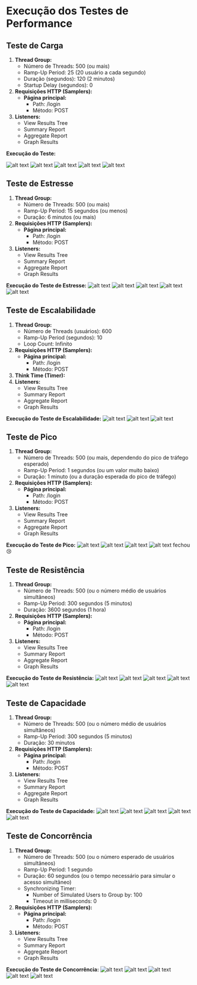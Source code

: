 # **Execução dos Testes de Performance**

## **Teste de Carga**

1. **Thread Group:**
    - Número de Threads: 500 (ou mais)
    - Ramp-Up Period: 25 (20 usuário a cada segundo)
    - Duração (segundos): 120 (2 minutos)
    - Startup Delay (segundos): 0
2. **Requisições HTTP (Samplers):**
    - **Página principal:**
        - Path: /login
        - Método: POST
3. **Listeners:**
    - View Results Tree
    - Summary Report
    - Aggregate Report
    - Graph Results

**Execução do Teste:**

![alt text](imagens/image-1.png)
![alt text](imagens/image-2.png)
![alt text](imagens/image-3.png)
![alt text](imagens/image-4.png)
![alt text](imagens/image-5.png)


## **Teste de Estresse**

1. **Thread Group:**
    - Número de Threads: 500 (ou mais)
    - Ramp-Up Period: 15 segundos (ou menos)
    - Duração: 6 minutos (ou mais)
2. **Requisições HTTP (Samplers):**
    - **Página principal:**
        - Path: /login
        - Método: POST
3. **Listeners:**
    - View Results Tree
    - Summary Report
    - Aggregate Report
    - Graph Results

**Execução do Teste de Estresse:**
![alt text](imagens/image-6.png)
![alt text](imagens/image-7.png)
![alt text](imagens/image-8.png)
![alt text](imagens/image-9.png)
![alt text](imagens/image-10.png)

## **Teste de Escalabilidade**

1. **Thread Group:**
    - Número de Threads (usuários): 600
    - Ramp-Up Period (segundos): 10
    - Loop Count: Infinito
2. **Requisições HTTP (Samplers):**
    - **Página principal:**
        - Path: /login
        - Método: POST
3. **Think Time (Timer):**
4. **Listeners:**
    - View Results Tree
    - Summary Report
    - Aggregate Report
    - Graph Results

**Execução do Teste de Escalabilidade:**
![alt text](imagens/image-11.png)
![alt text](imagens/image-12.png)
![alt text](imagens/image-13.png)

## **Teste de Pico**

1. **Thread Group:**
    - Número de Threads: 500 (ou mais, dependendo do pico de tráfego esperado)
    - Ramp-Up Period: 1 segundos (ou um valor muito baixo)
    - Duração: 1 minuto (ou a duração esperada do pico de tráfego)
2. **Requisições HTTP (Samplers):**
    - **Página principal:**
        - Path: /login
        - Método: POST
3. **Listeners:**
    - View Results Tree
    - Summary Report
    - Aggregate Report
    - Graph Results

**Execução do Teste de Pico:**
![alt text](imagens/image-14.png)
![alt text](imagens/image-15.png)
![alt text](imagens/image-16.png)
![alt text](imagens/image-17.png)
fechou 😢

## **Teste de Resistência**

1. **Thread Group:**
    - Número de Threads: 500 (ou o número médio de usuários simultâneos)
    - Ramp-Up Period: 300 segundos (5 minutos)
    - Duração: 3600 segundos (1 hora)
2. **Requisições HTTP (Samplers):**
    - **Página principal:**
        - Path: /login
        - Método: POST
3. **Listeners:**
    - View Results Tree
    - Summary Report
    - Aggregate Report
    - Graph Results

**Execução do Teste de Resistência:**
![alt text](imagens/image-18.png)
![alt text](imagens/image-19.png)
![alt text](imagens/image-20.png)
![alt text](imagens/image-21.png)
![alt text](imagens/image-22.png)

## **Teste de Capacidade**

1. **Thread Group:**
    - Número de Threads: 500 (ou o número médio de usuários simultâneos)
    - Ramp-Up Period: 300 segundos (5 minutos)
    - Duração: 30 minutos
2. **Requisições HTTP (Samplers):**
    - **Página principal:**
        - Path: /login
        - Método: POST
3. **Listeners:**
    - View Results Tree
    - Summary Report
    - Aggregate Report
    - Graph Results

**Execução do Teste de Capacidade:**
![alt text](imagens/image-23.png)
![alt text](imagens/image-24.png)
![alt text](imagens/image-25.png)
![alt text](imagens/image-26.png)
![alt text](imagens/image-27.png)

## **Teste de Concorrência**

1. **Thread Group:**
    - Número de Threads: 500 (ou o número esperado de usuários simultâneos)
    - Ramp-Up Period: 1 segundo
    - Duração: 60 segundos (ou o tempo necessário para simular o acesso simultâneo)
    - Synchronizing Timer:
        - Number of Simulated Users to Group by: 100
        - Timeout in milliseconds: 0
2. **Requisições HTTP (Samplers):**
    - **Página principal:**
        - Path: /login
        - Método: POST
3. **Listeners:**
    - View Results Tree
    - Summary Report
    - Aggregate Report
    - Graph Results

**Execução do Teste de Concorrência:**
![alt text](imagens/image-28.png)
![alt text](imagens/image-29.png)
![alt text](imagens/image-30.png)
![alt text](imagens/image-31.png)
![alt text](imagens/image-32.png)
